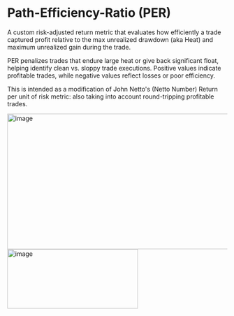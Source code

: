# Path-Efficiency-Ratio (PER)

A custom risk-adjusted return metric that evaluates how efficiently a trade captured profit relative to the max unrealized drawdown (aka Heat) and maximum unrealized gain during the trade.

PER penalizes trades that endure large heat or give back significant float, helping identify clean vs. sloppy trade executions.
Positive values indicate profitable trades, while negative values reflect losses or poor efficiency.

This is intended as a modification of John Netto's (Netto Number) Return per unit of risk metric: also taking into account round-tripping profitable trades.

<img width="794" height="310" alt="image" src="https://github.com/user-attachments/assets/d55b4f3f-6f1c-4b38-8db8-04bd08e350dd" /> <img width="299" height="136" alt="image" src="https://github.com/user-attachments/assets/f414a2bc-60db-4804-89af-b9e0c1874b9e" />

